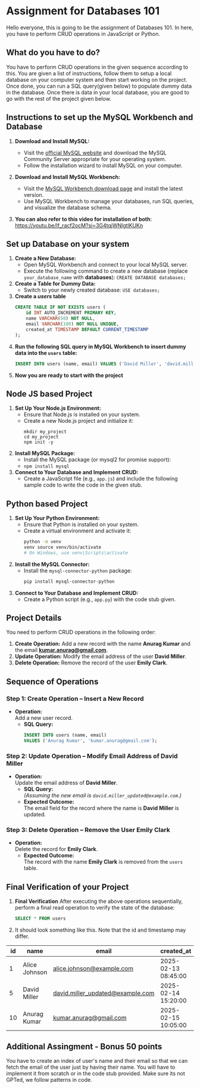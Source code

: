 # Assignment for Databases 101
Hello everyone, this is going to be the assignment of Databases 101. In here, you have to perform CRUD operations in JavaScript or Python.

## What do you have to do?
You have to perform CRUD operations in the given sequence according to this. You are given a list of instructions, follow them to setup a local database on your computer system and then start working on the project. Once done, you can run a SQL query(given below) to populate dummy data in the database. Once there is data in your local database, you are good to go with the rest of the project given below. 

## Instructions to set up the MySQL Workbench and Database 
1.  **Download and Install MySQL:**
    
    -   Visit the [official MySQL website](https://dev.mysql.com/downloads/mysql/) and download the MySQL Community Server appropriate for your operating system.
    -   Follow the installation wizard to install MySQL on your computer.
2. **Download and Install MySQL Workbench:**
	-   Visit the [MySQL Workbench download page](https://dev.mysql.com/downloads/workbench/) and install the latest version.
	-   Use MySQL Workbench to manage your databases, run SQL queries, and visualize the database schema.
3. **You can also refer to this video for installation of both**: https://youtu.be/If_racf2ocM?si=3G4tqjWNlgtlKUKn

## Set up Database on your system
1. **Create a New Database:**
	-   Open MySQL Workbench and connect to your local MySQL server.
	-   Execute the following command to create a new database (replace `your_database_name` with **databases**):
	    `CREATE DATABASE databases;`
2. **Create a Table for Dummy Data:**
	- Switch to your newly created database: `USE databases;`
3. **Create a _users_ table**
	```sql
	CREATE TABLE IF NOT EXISTS users (
        id INT AUTO_INCREMENT PRIMARY KEY,
        name VARCHAR(50) NOT NULL,
        email VARCHAR(100) NOT NULL UNIQUE,
        created_at TIMESTAMP DEFAULT CURRENT_TIMESTAMP
    );
	```
4. **Run the following SQL query in MySQL Workbench to insert dummy data into the `users` table:**
	```sql
	INSERT INTO users (name, email) VALUES ('David Miller', 'david.miller@example.com'), ('Emily Clark', 'emily.clark@example.com'), ('Frank Peterson', 'frank.peterson@example.com'), ('Grace Lee', 'grace.lee@example.com'), ('Hannah Scott', 'hannah.scott@example.com'), ('Ian Turner', 'ian.turner@example.com'), ('Jane Doe', 'jane.doe@example.com');
	```
5. **Now you are ready to start with the project**

## Node JS based Project
1. **Set Up Your Node.js Environment:**
	-   Ensure that Node.js is installed on your system.
	-   Create a new Node.js project and initialize it:
		```
		mkdir my_project 
		cd my_project 
		npm init -y
	    ```
2.  **Install MySQL Package:**
	-   Install the MySQL package (or mysql2 for promise support):
	* `npm install mysql`
3. **Connect to Your Database and Implement CRUD:**
	-   Create a JavaScript file (e.g., `app.js`) and include the following sample code to write the code in the given stub.

## Python based Project
1. **Set Up Your Python Environment:**
	-   Ensure that Python is installed on your system.
	-   Create a virtual environment and activate it:
		```bash
		python -m venv 
		venv source venv/bin/activate 
		# On Windows, use venv\Scripts\activate
		```
2. **Install the MySQL Connector:**
	-   Install the `mysql-connector-python` package:
		```bash
		pip install mysql-connector-python
		```
3. **Connect to Your Database and Implement CRUD:**
	-   Create a Python script (e.g., `app.py`) with the code stub given. 
## Project Details
You need to perform CRUD operations in the following order:
1.   **Create Operation:** Add a new record with the name **Anurag Kumar** and the email **kumar.anurag@gmail.com**.
2.   **Update Operation:** Modify the email address of the user **David Miller**.
3.   **Delete Operation:** Remove the record of the user **Emily Clark**.

## Sequence of Operations

### **Step 1: Create Operation – Insert a New Record**
- **Operation:**  
  Add a new user record.
	- **SQL Query:**
	  ```sql
	  INSERT INTO users (name, email) 
	  VALUES ('Anurag Kumar', 'kumar.anurag@gmail.com');
	  ```
  
### **Step 2: Update Operation – Modify Email Address of David Miller**
-   **Operation:**  
    Update the email address of **David Miller**.
	-   **SQL Query:**  
	 _(Assuming the new email is `david.miller_updated@example.com`.)_
    -   **Expected Outcome:**  
    The email field for the record where the name is **David Miller** is updated.
### **Step 3: Delete Operation – Remove the User Emily Clark**
-   **Operation:**  
	    Delete the record for **Emily Clark**.
	- **Expected Outcome:**  
The record with the name **Emily Clark** is removed from the `users` table.

## Final Verification of your Project
1.  **Final Verification**
	After executing the above operations sequentially, perform a final read operation to verify the state of the database:
	```sql
	SELECT * FROM users
	```
2. It should look something like this. Note that the id and timestamp may differ. 

| id  | name           | email                            | created_at          |
|-----|----------------|----------------------------------|---------------------|
| 1   | Alice Johnson  | alice.johnson@example.com        | 2025-02-13 08:45:00 |
| 5   | David Miller   | david.miller_updated@example.com | 2025-02-14 15:20:00 |
| 10  | Anurag Kumar   | kumar.anurag@gmail.com           | 2025-02-15 10:05:00 |

## Additional Assingment - Bonus 50 points

You have to create an index of user's name and their email so that we can fetch the email of the user just by having their name. You will have to implement it from scratch or in the code stub provided. Make sure its not GPTed, we follow patterns in code. 
